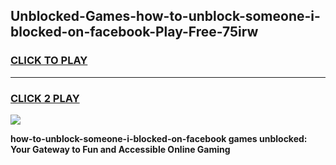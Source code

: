 
## Unblocked-Games-how-to-unblock-someone-i-blocked-on-facebook-Play-Free-75irw
<h3>
<a href="https://premium76.site?title=how-to-unblock-someone-i-blocked-on-facebook&ref=21A">CLICK TO PLAY</a></h3>
<hr>

<h3>
<a href="https://premium76.site?title=how-to-unblock-someone-i-blocked-on-facebook&ref=21A">CLICK 2 PLAY</a>
  
</h3>

<a href="https://premium76.site?title=how-to-unblock-someone-i-blocked-on-facebook&ref=21A"><img src="https://clearcache.store/games.png"></a>


**how-to-unblock-someone-i-blocked-on-facebook games unblocked: Your Gateway to Fun and Accessible Online Gaming**

